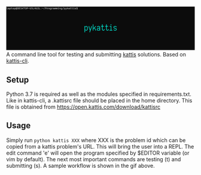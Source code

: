 ![pykattis](https://raw.githubusercontent.com/liuchia/pykattis/media/pykattis.gif)
A command line tool for testing and submitting [kattis](https://open.kattis.com/) solutions. Based on [kattis-cli](https://github.com/Kattis/kattis-cli). 

## Setup
Python 3.7 is required as well as the modules specified in requirements.txt. Like in kattis-cli, a .kattisrc file should be placed in the home directory. This file is obtained from https://open.kattis.com/download/kattisrc

## Usage
Simply run `python kattis XXX` where XXX is the problem id which can be copied from a kattis problem's URL. This will bring the user into a REPL. The edit command 'e' will open the program specified by $EDITOR variable (or vim by default). The next most important commands are testing (t) and submitting (s). A sample workflow is shown in the gif above.
